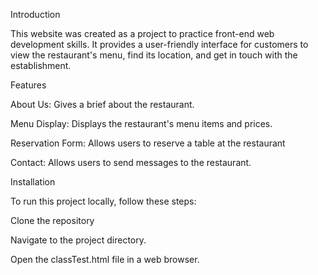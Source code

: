 Introduction

This website was created as a project to practice front-end web development skills. It provides a user-friendly interface for customers to view the restaurant's menu, find its location, and get in touch with the establishment.

Features

About Us: Gives a brief about the restaurant.

Menu Display: Displays the restaurant's menu items and prices.

Reservation Form: Allows users to reserve a table at the restaurant

Contact: Allows users to send messages to the restaurant.

Installation

To run this project locally, follow these steps:

Clone the repository

Navigate to the project directory.

Open the classTest.html file in a web browser.
